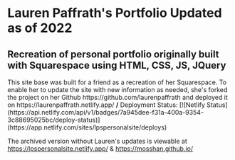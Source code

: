 <h1> Lauren Paffrath's Portfolio Updated as of 2022 </h1>
<h2>Recreation of personal portfolio originally built with Squarespace using HTML, CSS, JS, JQuery </h2>
This site base was built for a friend as a recreation of her Squarespace. To enable her to update the site with new information as needed, she's forked the project on her Github https://github.com/laurenpaffrath and deployed it on https://laurenpaffrath.netlify.app/
<b>/</b>
Deployment Status: [![Netlify Status](https://api.netlify.com/api/v1/badges/7a945dee-f31a-400a-9354-3c88695025bc/deploy-status)](https://app.netlify.com/sites/lpspersonalsite/deploys)

The archived version without Lauren's updates is viewable at https://lpspersonalsite.netlify.app/ & https://mosshan.github.io/


